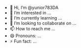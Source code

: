- 👋 Hi, I’m @yunior783DA
- 👀 I’m interested in ...
- 🌱 I’m currently learning ...
- 💞️ I’m looking to collaborate on ...
- 📫 How to reach me ...
- 😄 Pronouns: ...
- ⚡ Fun fact: ...

<!---
yunior783DA/yunior783DA is a ✨ special ✨ repository because its `README.md` (this file) appears on your GitHub profile.
You can click the Preview link to take a look at your changes.
--->
